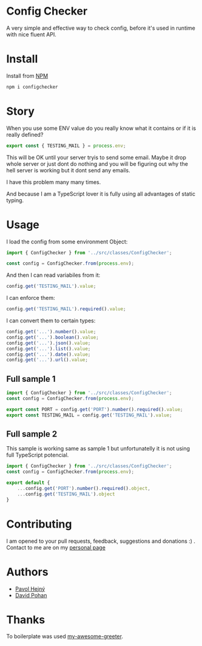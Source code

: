 # Config Checker

A very simple and effective way to check config, before it's used in runtime with nice fluent API.

# Install

Install from [NPM](https://www.npmjs.com/package/configchecker)

```bash
npm i configchecker
```

# Story

When you use some ENV value do you really know what it contains or if it is really defined?

```typescript
export const { TESTING_MAIL } = process.env;
```

This will be OK until your server tryis to send some email. Maybe it drop whole server or just dont do nothing and you will be figuring out why the hell server is working but it dont send any emails.

I have this problem many many times.

And because I am a TypeScript lover it is fully using all advantages of static typing.

# Usage


I load the config from some environment Object:

```typescript
import { ConfigChecker } from '../src/classes/ConfigChecker';

const config = ConfigChecker.from(process.env);
```

And then I can read variabiles from it:

```typescript
config.get('TESTING_MAIL').value;
```


I can enforce them:

```typescript
config.get('TESTING_MAIL').required().value;
```


I can convert them to certain types:

```typescript
config.get('...').number().value;
config.get('...').boolean().value;
config.get('...').json().value;
config.get('...').list().value;
config.get('...').date().value;
config.get('...').url().value;
```

## Full sample 1

```typescript
import { ConfigChecker } from '../src/classes/ConfigChecker';
const config = ConfigChecker.from(process.env);

export const PORT = config.get('PORT').number().required().value;
export const TESTING_MAIL = config.get('TESTING_MAIL').value;
```

## Full sample 2

This sample is working same as sample 1 but unfortunatelly it is not using full TypeScript potencial.

```typescript
import { ConfigChecker } from '../src/classes/ConfigChecker';
const config = ConfigChecker.from(process.env);

export default {
    ...config.get('PORT').number().required().object,
    ...config.get('TESTING_MAIL').object
}
```


# Contributing

I am opened to your pull requests, feedback, suggestions and donations :) . Contact to me are on my [personal page](https://www.pavolhejny.com)




# Authors

- [Pavol Hejný](https://github.com/hejny)
- [David Pohan](https://github.com/pohy)


# Thanks

To boilerplate was used [my-awesome-greeter](https://github.com/caki0915/my-awesome-greeter).
